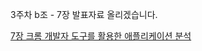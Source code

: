3주차 b조 - 7장 발표자료 올리겠습니다.

[7장 크롬 개발자 도구를 활용한 애플리케이션 분석](https://inblog.ai/luke/7%EC%9E%A5-%ED%81%AC%EB%A1%AC-%EA%B0%9C%EB%B0%9C%EC%9E%90-%EB%8F%84%EA%B5%AC%EB%A5%BC-%ED%99%9C%EC%9A%A9%ED%95%9C-%EC%95%A0%ED%94%8C%EB%A6%AC%EC%BC%80%EC%9D%B4%EC%85%98-%EB%B6%84%EC%84%9D-17730?traffic_type=internal#71-%ED%81%AC%EB%A1%AC-%EA%B0%9C%EB%B0%9C%EC%9E%90-%EB%8F%84%EA%B5%AC%EB%9E%80-0)
